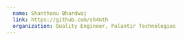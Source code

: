 ```yaml
---
  name: Shanthanu Bhardwaj
  link: https://github.com/sh4nth
  organization: Quality Engineer, Palantir Technologies
---
```

